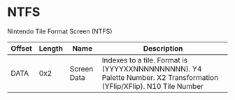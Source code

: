 # NTFS
Nintendo Tile Format Screen (NTFS)

| Offset | Length | Name        | Description                                                                                                          |
|--------|--------|-------------|----------------------------------------------------------------------------------------------------------------------|
| DATA   | 0x2    | Screen Data | Indexes to a tile. Format is (YYYYXXNNNNNNNNNN). Y4 Palette Number. X2 Transformation (YFlip/XFlip). N10 Tile Number |
